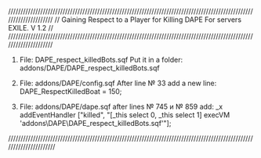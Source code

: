 /////////////////////////////////////////////////////////////////////////////////////////////////////////////////////
//             Gaining Respect to a Player for Killing DAPE For servers EXILE. V 1.2                        //
/////////////////////////////////////////////////////////////////////////////////////////////////////////////////////
1. File: DAPE_respect_killedBots.sqf
   Put it in a folder: 
   addons/DAPE/DAPE_respect_killedBots.sqf
   
2. File: addons/DAPE/config.sqf
   After line № 33 add a new line: 
   DAPE_RespectKilledBoat = 150;
   
3. File: addons/DAPE/dape.sqf
   after lines № 745 и № 859 add:
   _x addEventHandler ["killed", "[_this select 0, _this select 1] execVM 'addons\DAPE\DAPE_respect_killedBots.sqf'"];
   
//////////////////////////////////////////////////////////////////////////////////////////////////////////////////////   
